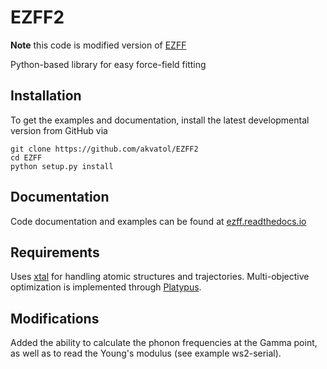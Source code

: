 # EZFF2

**Note** this code is modified version of [EZFF](https://github.com/arvk/EZFF)

Python-based library for easy force-field fitting

## Installation

To get the examples and documentation, install the latest developmental version from GitHub via
```
git clone https://github.com/akvatol/EZFF2
cd EZFF
python setup.py install
```

## Documentation
Code documentation and examples can be found at [ezff.readthedocs.io](https://ezff.readthedocs.io/en/latest/)

## Requirements
Uses [xtal](https://github.com/USCCACS/xtal) for handling atomic structures and trajectories.
Multi-objective optimization is implemented through [Platypus](https://github.com/Project-Platypus/Platypus).

## Modifications
Added the ability to calculate the phonon frequencies at the Gamma point, as well as to read the Young's modulus (see example ws2-serial).
